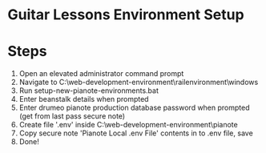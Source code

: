 # Guitar Lessons Environment Setup

# Steps

1. Open an elevated administrator command prompt
1. Navigate to C:\web-development-environment\railenvironment\windows
1. Run setup-new-pianote-environments.bat
1. Enter beanstalk details when prompted
1. Enter drumeo pianote production database password when prompted (get from last pass secure note)
1. Create file '.env' inside C:\web-development-environment\pianote
1. Copy secure note 'Pianote Local .env File' contents in to .env file, save 
1. Done!